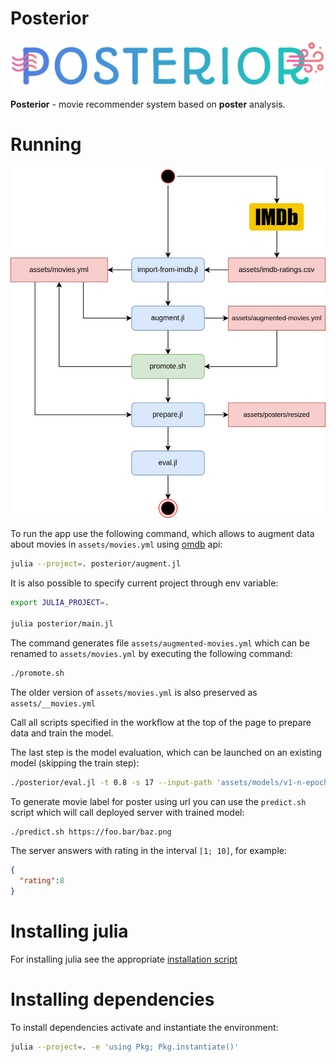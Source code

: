 # Posterior

<p align="center">
    <img src="assets/images/logo.png"/>
</p>

**Posterior** - movie recommender system based on **poster** analysis.

# Running

<p align="center">
    <img src="assets/images/workflow.png"/>
</p>

To run the app use the following command, which allows to augment data about movies in `assets/movies.yml` using [omdb](https://www.omdbapi.com/) api:

```sh
julia --project=. posterior/augment.jl
```

It is also possible to specify current project through env variable:

```sh
export JULIA_PROJECT=.

julia posterior/main.jl
```

The command generates file `assets/augmented-movies.yml` which can be renamed to `assets/movies.yml` by executing the following command:

```sh
./promote.sh
```

The older version of `assets/movies.yml` is also preserved as `assets/__movies.yml`

Call all scripts specified in the workflow at the top of the page to prepare data and train the model.

The last step is the model evaluation, which can be launched on an existing model (skipping the train step):

```sh
./posterior/eval.jl -t 0.8 -s 17 --input-path 'assets/models/v1-n-epochs=10-seed=17.bson'
```

To generate movie label for poster using url you can use the `predict.sh` script which will call deployed server with trained model:

```sh
./predict.sh https://foo.bar/baz.png
```

The server answers with rating in the interval `[1; 10]`, for example:

```json
{
  "rating":8
}
```

# Installing julia

For installing julia see the appropriate [installation script](install-julia.sh)

# Installing dependencies

To install dependencies activate and instantiate the environment:

```sh
julia --project=. -e 'using Pkg; Pkg.instantiate()'
```
